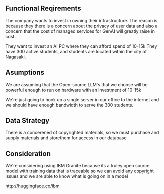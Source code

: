 ## Functional Reqirements 

The company wants to invest in owning their infrastructure. 
The reason is because they there is a concern about the privacy of user 
data and also a concern that the cost of managed services for GenAI will 
greatly raise in cost.

They want to invest an AI PC where they can afford spend of 10-15k 
They have 300 active students, and students are located within the
city of Nagasaki.

## Asumptions 

We are assuming that the Open-source LLM's that we choose will be powerful 
enough to run on hardware with an investment of 10-15k

We're just going to hook up a single server in our office to the internet 
and we should have enough bandwidth to serve the 300 students.

## Data Strategy

There is a concerened of copyrighted materials, so we must purchase and 
supply materials and storethem for access in our database

## Consideration

We're considering using IBM Granite because its a truley open source 
model with training data that is traceable so we can avoid any copyright 
issues and we are able to know what is going on in a model

http://huggingface.co/ibm


